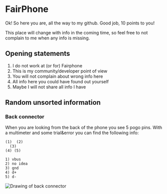 # FairPhone

Ok! So here you are, all the way to my github. Good job, 10 points to you!

This place will change with info in the coming time, so feel free to not complain to me when any info is missing.

## Opening statements

1. I do not work at (or for) Fairphone
2. This is my community/developer point of view
3. You will not complain about wrong info here
4. All info here you could have found out yourself
5. Maybe I will not share all info I have

## Random unsorted information

### Back connector

When you are looking from the back of the phone you see 5 pogo pins. With a multimeter and some trial&error you can find the following info:

```
(1)  (2)
  (3)
(4) (5)

1) vbus
2) no idea
3) gnd
4) d+
5) d-
```

![Drawing of back connector](https://github.com/dirkvl/FairPhone/blob/master/Drawings/back-connector.JPG "drawing of back connector")

